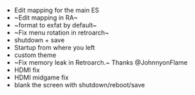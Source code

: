 - Edit mapping for the main ES
- ~Edit mapping in RA~
- ~format to exfat by default~
- ~Fix menu rotation in retroarch~
- shutdown + save
- Startup from where you left
- custom theme
- ~Fix memory leak in Retroarch.~ Thanks @JohnnyonFlame
- HDMI fix
- HDMI midgame fix
- blank the screen with shutdown/reboot/save


